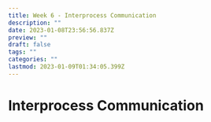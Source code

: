 ```yaml
---
title: Week 6 - Interprocess Communication
description: ""
date: 2023-01-08T23:56:56.837Z
preview: ""
draft: false
tags: ""
categories: ""
lastmod: 2023-01-09T01:34:05.399Z
---
```


# Interprocess Communication

